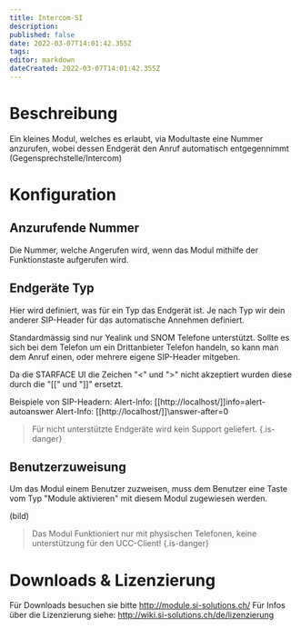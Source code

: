```yaml
---
title: Intercom-SI
description: 
published: false
date: 2022-03-07T14:01:42.355Z
tags: 
editor: markdown
dateCreated: 2022-03-07T14:01:42.355Z
---
```


# Beschreibung
Ein kleines Modul, welches es erlaubt, via Modultaste eine Nummer anzurufen, wobei dessen Endgerät den Anruf automatisch entgegennimmt (Gegensprechstelle/Intercom)

# Konfiguration


## Anzurufende Nummer
Die Nummer, welche Angerufen wird, wenn das Modul mithilfe der Funktionstaste aufgerufen wird.

## Endgeräte Typ
Hier wird definiert, was für ein Typ das Endgerät ist. Je nach Typ wir dein anderer SIP-Header für das automatische Annehmen definiert.

Standardmässig sind nur Yealink und SNOM Telefone unterstützt.
Sollte es sich bei dem Telefon um ein Drittanbieter Telefon handeln, so kann man dem Anruf einen, oder mehrere eigene SIP-Header mitgeben.

Da die STARFACE UI die Zeichen "<" und ">" nicht akzeptiert wurden diese durch die "\[\[" und "\]\]" ersetzt.

Beispiele von SIP-Headern:
Alert-Info: \[\[http://localhost/\]\]info=alert-autoanswer
Alert-Info: \[\[http://localhost/]\]\answer-after=0

> Für nicht unterstützte Endgeräte wird kein Support geliefert.
{.is-danger}




## Benutzerzuweisung 
Um das Modul einem Benutzer zuzweisen, muss dem Benutzer eine Taste vom Typ "Module aktivieren" mit diesem Modul zugewiesen werden.

(bild)

> Das Modul Funktioniert nur mit physischen Telefonen, keine unterstützung für den UCC-Client!
{.is-danger}


# Downloads & Lizenzierung
Für Downloads besuchen sie bitte http://module.si-solutions.ch/
Für Infos über die Lizenzierung siehe: http://wiki.si-solutions.ch/de/lizenzierung